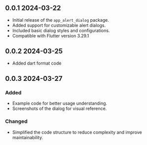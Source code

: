 ## 0.0.1 2024-03-22

- Initial release of the `app_alert_dialog` package.
- Added support for customizable alert dialogs.
- Included basic dialog styles and configurations.
- Compatible with Flutter version 3.29.1

## 0.0.2 2024-03-25

- Added dart format code

## 0.0.3 2024-03-27

### Added

- Example code for better usage understanding.
- Screenshots of the dialog for visual reference.

### Changed

- Simplified the code structure to reduce complexity and improve maintainability.
